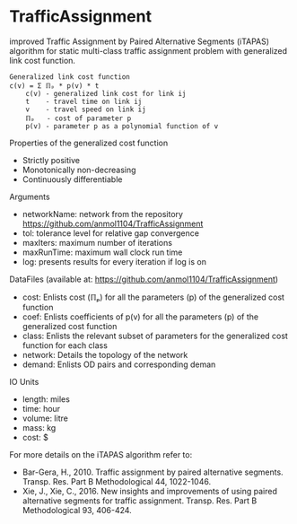 # TrafficAssignment
improved Traffic Assignment by Paired Alternative Segments (iTAPAS) algorithm for static multi-class traffic assignment problem with generalized link cost function.

    Generalized link cost function
    c(v) = Σ ℿₚ * p(v) * t
        c(v) - generalized link cost for link ij
        t    - travel time on link ij
        v    - travel speed on link ij
        ℿₚ   - cost of parameter p
        p(v) - parameter p as a polynomial function of v


Properties of the generalized cost function
  -   Strictly positive
  -   Monotonically non-decreasing
  -   Continuously differentiable


Arguments
  -   networkName: network from the repository https://github.com/anmol1104/TrafficAssignment
  -   tol: tolerance level for relative gap convergence
  -   maxIters: maximum number of iterations
  -   maxRunTime: maximum wall clock run time
  -   log: presents results for every iteration if log is on


DataFiles (available at: https://github.com/anmol1104/TrafficAssignment)
  -   cost: Enlists cost (ℿₚ) for all the parameters (p) of the generalized cost function
  -   coef: Enlists coefficients of p(v) for all the parameters (p) of the generalized cost function
  -   class: Enlists the relevant subset of parameters for the generalized cost function for each class
  -   network: Details the topology of the network
  -   demand: Enlists OD pairs and corresponding deman


IO Units
  -   length: miles
  -   time: hour
  -   volume: litre
  -   mass: kg
  -   cost: $
  

For more details on the iTAPAS algorithm refer to:
  - Bar-Gera, H., 2010. Traffic assignment by paired alternative segments. Transp. Res. Part B Methodological 44, 1022-1046.
  - Xie, J., Xie, C., 2016. New insights and improvements of using paired alternative segments for traffic assignment. Transp. Res. Part B Methodological 93, 406-424.
